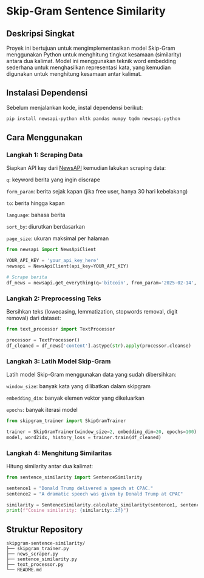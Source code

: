 # Skip-Gram Sentence Similarity

## Deskripsi Singkat
Proyek ini bertujuan untuk mengimplementasikan model Skip-Gram menggunakan Python untuk menghitung tingkat kesamaan (similarity) antara dua kalimat. Model ini menggunakan teknik word embedding sederhana untuk menghasilkan representasi kata, yang kemudian digunakan untuk menghitung kesamaan antar kalimat.

## Instalasi Dependensi
Sebelum menjalankan kode, instal dependensi berikut:

```bash
pip install newsapi-python nltk pandas numpy tqdm newsapi-python
```

## Cara Menggunakan

### Langkah 1: Scraping Data

Siapkan API key dari [NewsAPI](https://newsapi.org/) kemudian lakukan scraping data:

```q```: keyword berita yang ingin discrape

```form_param```: berita sejak kapan (jika free user, hanya 30 hari kebelakang)

```to```: berita hingga kapan

```language```: bahasa berita

```sort_by```: diurutkan berdasarkan

```page_size```: ukuran maksimal per halaman

```python
from newsapi import NewsApiClient

YOUR_API_KEY = 'your_api_key_here'
newsapi = NewsApiClient(api_key=YOUR_API_KEY)

# Scrape berita
df_news = newsapi.get_everything(q='bitcoin', from_param='2025-02-14', to='2025-03-14', language='en', sort_by='popularity', page_size=100)
```

### Langkah 2: Preprocessing Teks

Bersihkan teks (lowecasing, lemmatization, stopwords removal, digit removal) dari dataset:

```python
from text_processor import TextProcessor

processor = TextProcessor()
df_cleaned = df_news['content'].astype(str).apply(processor.cleanse)
```

### Langkah 3: Latih Model Skip-Gram

Latih model Skip-Gram menggunakan data yang sudah dibersihkan:

```window_size```: banyak kata yang dilibatkan dalam skipgram

```embedding_dim```: banyak elemen vektor yang dikeluarkan

```epochs```: banyak iterasi model


```python
from skipgram_trainer import SkipGramTrainer

trainer = SkipGramTrainer(window_size=2, embedding_dim=20, epochs=100)
model, word2idx, history_loss = trainer.train(df_cleaned)
```

### Langkah 4: Menghitung Similaritas

Hitung similarity antar dua kalimat:

```python
from sentence_similarity import SentenceSimilarity

sentence1 = "Donald Trump delivered a speech at CPAC."
sentence2 = "A dramatic speech was given by Donald Trump at CPAC"

similarity = SentenceSimilarity.calculate_similarity(sentence1, sentence2, model, word2idx)
print(f"Cosine similarity: {similarity:.2f}")
```

## Struktur Repository

```
skipgram-sentence-similarity/
├── skipgram_trainer.py
├── news_scraper.py
├── sentence_similarity.py
├── text_processor.py
└── README.md
```

